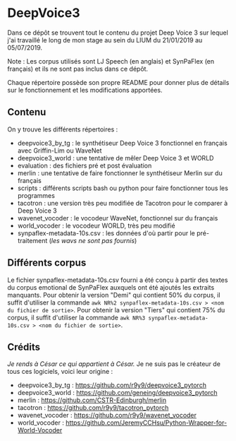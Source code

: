 # DeepVoice3

Dans ce dépôt se trouvent tout le contenu du projet Deep Voice 3 sur lequel j'ai travaillé le long de mon stage au sein du LIUM du 21/01/2019 au 05/07/2019.

Note : Les corpus utilisés sont LJ Speech (en anglais) et SynPaFlex (en français) et ils ne sont pas inclus dans ce dépôt.

Chaque répertoire possède son propre README pour donner plus de détails sur le fonctionnement et les modifications apportées.

## Contenu

On y trouve les différents répertoires :
  - deepvoice3_by_tg : le synthétiseur Deep Voice 3 fonctionnel en français avec Griffin-Lim ou WaveNet
  - deepvoice3_world : une tentative de mêler Deep Voice 3 et WORLD
  - evaluation : des fichiers pré et post évaluation
  - merlin : une tentative de faire fonctionner le synthétiseur Merlin sur du français
  - scripts : différents scripts bash ou python pour faire fonctionner tous les programmes
  - tacotron : une version très peu modifiée de Tacotron pour le comparer à Deep Voice 3
  - wavenet_vocoder : le vocodeur WaveNet, fonctionnel sur du français
  - world_vocoder : le vocodeur WORLD, très peu modifié
  - synpaflex-metadata-10s.csv : les données d'où partir pour le pré-traitement (_les wavs ne sont pas fournis_)

## Différents corpus

Le fichier synpaflex-metadata-10s.csv fourni a été conçu à partir des textes du corpus emotional de SynPaFlex auxquels ont été ajoutés les extraits manquants.
Pour obtenir la version "Demi" qui contient 50% du corpus, il suffit d'utiliser la commande `awk NR%2 synpaflex-metadata-10s.csv > <nom du fichier de sortie>`.
Pour obtenir la version "Tiers" qui contient 75% du corpus, il suffit d'utiliser la commande `awk NR%3 synpaflex-metadata-10s.csv > <nom du fichier de sortie>`.
  
## Crédits

_Je rends à César ce qui appartient à César._ Je ne suis pas le créateur de tous ces logiciels, voici leur origine :
  - deepvoice3_by_tg : https://github.com/r9y9/deepvoice3_pytorch
  - deepvoice3_world : https://github.com/geneing/deepvoice3_pytorch
  - merlin : https://github.com/CSTR-Edinburgh/merlin
  - tacotron : https://github.com/r9y9/tacotron_pytorch
  - wavenet_vocoder : https://github.com/r9y9/wavenet_vocoder
  - world_vocoder : https://github.com/JeremyCCHsu/Python-Wrapper-for-World-Vocoder

